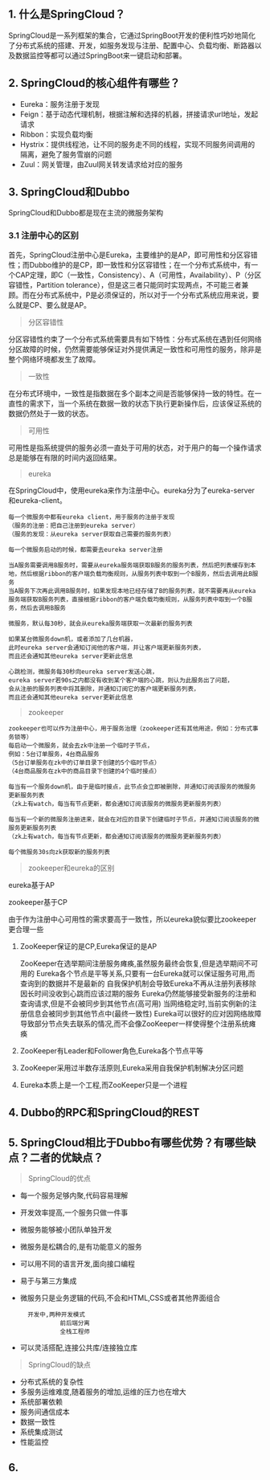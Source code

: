 ## 1. 什么是SpringCloud？

SpringCloud是一系列框架的集合，它通过SpringBoot开发的便利性巧妙地简化了分布式系统的搭建、开发，如服务发现与注册、配置中心、负载均衡、断路器以及数据监控等都可以通过SpringBoot来一键启动和部署。

## 2. SpringCloud的核心组件有哪些？

- Eureka：服务注册于发现
- Feign：基于动态代理机制，根据注解和选择的机器，拼接请求url地址，发起请求
- Ribbon：实现负载均衡
- Hystrix：提供线程池，让不同的服务走不同的线程，实现不同服务间调用的隔离，避免了服务雪崩的问题
- Zuul：网关管理，由Zuul网关转发请求给对应的服务

## 3. SpringCloud和Dubbo

SpringCloud和Dubbo都是现在主流的微服务架构

### 3.1 注册中心的区别

首先，SpringCloud注册中心是Eureka，主要维护的是AP，即可用性和分区容错性；而Dubbo维护的是CP，即一致性和分区容错性；在一个分布式系统中，有一个CAP定理，即C（一致性，Consistency）、A（可用性，Availability）、P（分区容错性，Partition tolerance），但是这三者只能同时实现两点，不可能三者兼顾。而在分布式系统中，P是必须保证的，所以对于一个分布式系统应用来说，要么就是CP、要么就是AP。

> 分区容错性

分区容错性约束了一个分布式系统需要具有如下特性：分布式系统在遇到任何网络分区故障的时候，仍然需要能够保证对外提供满足一致性和可用性的服务，除非是整个网络环境都发生了故障。

> 一致性

在分布式环境中，一致性是指数据在多个副本之间是否能够保持一致的特性。在一直性的需求下，当一个系统在数据一致的状态下执行更新操作后，应该保证系统的数据仍然处于一致的状态。

> 可用性

可用性是指系统提供的服务必须一直处于可用的状态，对于用户的每一个操作请求总是能够在有限的时间内返回结果。

> eureka

在SpringCloud中，使用eureka来作为注册中心。eureka分为了eureka-server和eureka-client。

```
每一个微服务中都有eureka client，用于服务的注册于发现
（服务的注册：把自己注册到eureka server）
（服务的发现：从eureka server获取自己需要的服务列表）

每一个微服务启动的时候，都需要去eureka server注册

当A服务需要调用B服务时，需要从eureka服务端获取B服务的服务列表，然后把列表缓存到本地，然后根据ribbon的客户端负载均衡规则，从服务列表中取到一个B服务，然后去调用此B服务
当A服务下次再此调用B服务时，如果发现本地已经存储了B的服务列表，就不需要再从eureka服务端获取B服务列表，直接根据ribbon的客户端负载均衡规则，从服务列表中取到一个B服务，然后去调用B服务

微服务，默认每30秒，就会从eureka服务端获取一次最新的服务列表

如果某台微服务down机，或者添加了几台机器，
此时eureka server会通知订阅他的客户端，并让客户端更新服务列表，
而且还会通知其他eureka server更新此信息

心跳检测，微服务每30秒向eureka server发送心跳，
eureka server若90s之内都没有收到某个客户端的心跳，则认为此服务出了问题，
会从注册的服务列表中将其删除，并通知订阅它的客户端更新服务列表，
而且还会通知其他eureka server更新此信息
```

> zookeeper

```
zookeeper也可以作为注册中心，用于服务治理（zookeeper还有其他用途，例如：分布式事务锁等）	
每启动一个微服务，就会去zk中注册一个临时子节点，
例如：5台订单服务，4台商品服务
（5台订单服务在zk中的订单目录下创建的5个临时节点）
（4台商品服务在zk中的商品目录下创建的4个临时接点）

每当有一个服务down机，由于是临时接点，此节点会立即被删除，并通知订阅该服务的微服务更新服务列表
（zk上有watch，每当有节点更新，都会通知订阅该服务的微服务更新服务列表）

每当有一个新的微服务注册进来，就会在对应的目录下创建临时子节点，并通知订阅该服务的微服务更新服务列表
（zk上有watch，每当有节点更新，都会通知订阅该服务的微服务更新服务列表）

每个微服务30s向zk获取新的服务列表
```

> zookeeper和eureka的区别

eureka基于AP

zookeeper基于CP

由于作为注册中心可用性的需求要高于一致性，所以eureka貌似要比zookeeper更合理一些


1. ZooKeeper保证的是CP,Eureka保证的是AP

    ZooKeeper在选举期间注册服务瘫痪,虽然服务最终会恢复,但是选举期间不可用的
    Eureka各个节点是平等关系,只要有一台Eureka就可以保证服务可用,而查询到的数据并不是最新的
    自我保护机制会导致Eureka不再从注册列表移除因长时间没收到心跳而应该过期的服务
    Eureka仍然能够接受新服务的注册和查询请求,但是不会被同步到其他节点(高可用)
    当网络稳定时,当前实例新的注册信息会被同步到其他节点中(最终一致性)
    Eureka可以很好的应对因网络故障导致部分节点失去联系的情况,而不会像ZooKeeper一样使得整个注册系统瘫痪

2. ZooKeeper有Leader和Follower角色,Eureka各个节点平等

3. ZooKeeper采用过半数存活原则,Eureka采用自我保护机制解决分区问题

4. Eureka本质上是一个工程,而ZooKeeper只是一个进程



## 4. Dubbo的RPC和SpringCloud的REST


## 5. SpringCloud相比于Dubbo有哪些优势？有哪些缺点？二者的优缺点？

> SpringCloud的优点

- 每一个服务足够内聚,代码容易理解
- 开发效率提高,一个服务只做一件事
- 微服务能够被小团队单独开发
- 微服务是松耦合的,是有功能意义的服务
- 可以用不同的语言开发,面向接口编程
- 易于与第三方集成
- 微服务只是业务逻辑的代码,不会和HTML,CSS或者其他界面组合

        开发中,两种开发模式
                 前后端分离
                 全栈工程师

- 可以灵活搭配,连接公共库/连接独立库

> SpringCloud的缺点

- 分布式系统的复杂性
- 多服务运维难度,随着服务的增加,运维的压力也在增大
- 系统部署依赖
- 服务间通信成本
- 数据一致性
- 系统集成测试
- 性能监控

## 6. 

